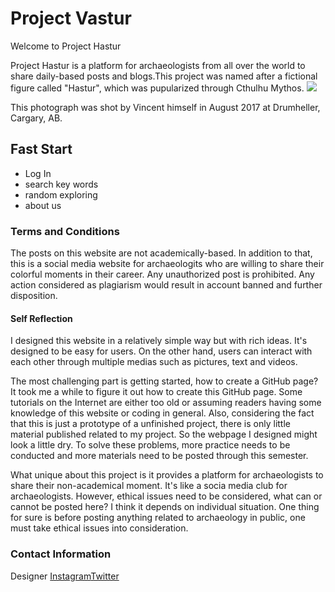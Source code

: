 <h1>Project Vastur</h1>
<div class="container">
<div class="nav">
Welcome to Project Hastur

Project Hastur is a platform for archaeologists from all over the world to share daily-based posts and blogs.This project was named after a fictional figure called "Hastur", which was pupularized through Cthulhu Mythos.
<img src="https://scontent-sea1-1.xx.fbcdn.net/v/t31.0-8/22181308_1960332467558369_5623544911499627203_o.jpg?oh=a9332fe4cde804ec3e6d1d231697e4c1&oe=5A7C65BA"/>
<p>This photograph was shot by Vincent himself in August 2017 at Drumheller, Cargary, AB. 
</div>

<div class="main">
<h2>Fast Start</h2>
<ul>
<li>Log In</li>
<li>search key words</li>
<li>random exploring</li>
<li>about us</li>
</ul>

<h3>Terms and Conditions</h3>
<p>The posts on this website are not academically-based. In addition to that, this is a social media website for archaeologits who are willing to share their colorful moments in their career. Any unauthorized post is prohibited. Any action considered as plagiarism would result in account banned and further disposition.</p>

<h4>Self Reflection</h4>

<p>I designed this website in a relatively simple way but with rich ideas. It's designed to be easy for users. On the other hand, users can interact with each other through multiple medias such as pictures, text and videos.</p> 

<p>The most challenging part is getting started, how to create a GitHub page? It took me a while to figure it out how to create this GitHub page. Some tutorials on the Internet are either too old or assuming readers having some knowledge of this website or coding in general. Also, considering the fact that this is just a prototype of a unfinished project, there is only little material published related to my project. So the webpage I designed might look a little dry. To solve these problems, more practice needs to be conducted and more materials need to be posted through this semester. </p>

<p>What unique about this project is it provides a platform for archaeologists to share their non-academical moment. It's like a socia media club for archaeologists. However, ethical issues need to be considered, what can or cannot be posted here? I think it depends on individual situation. One thing for sure is before posting anything related to archaeology in public, one must take ethical issues into consideration.</p>
</div>

### Contact Information
<p>Designer <a href="https://www.instagram.com/vincent.ran/?hl=en">Instagram</a><a href="https://twitter.com/VincentVastur">Twitter</a></p>
